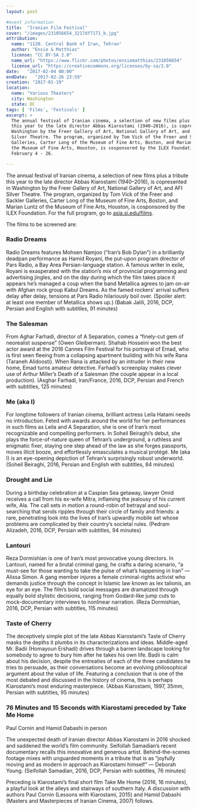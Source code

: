 ```yaml
---
layout: post

#event information
title:  "Iranian Film Festival"
cover: "/images/231056654_3217df7171_b.jpg"
attribution:
  name: "1120. Central Bank of Iran, Tehran"
  author: "Ensie & Matthias"
  license: "CC BY-SA 2.0"
  name_url: "https://www.flickr.com/photos/ensiematthias/231056654"
  license_url: "https://creativecommons.org/licenses/by-sa/2.0"
date:   "2017-02-04 00:00"
endDate:   "2017-02-26 23:59"
creation: "2017-01-19"
location:
  name: "Various Theaters"
  city: Washington
  state: DC
tags: [ 'Films', 'Festivals' ]
excerpt: >
  The annual festival of Iranian cinema, a selection of new films plus a tribute
  this year to the late director Abbas Kiarostami (1940–2016), is copresented in
  Washington by the Freer Gallery of Art, National Gallery of Art, and AFI
  Silver Theatre. The program, organized by Tom Vick of the Freer and Sackler
  Galleries, Carter Long of the Museum of Fine Arts, Boston, and Marian Luntz of
  the Museum of Fine Arts, Houston, is cosponsored by the ILEX Foundation.
  February 4 - 26.

---
```


The annual festival of Iranian cinema, a selection of new films plus a tribute
this year to the late director Abbas Kiarostami (1940–2016), is copresented in
Washington by the Freer Gallery of Art, National Gallery of Art, and AFI Silver
Theatre. The program, organized by Tom Vick of the Freer and Sackler Galleries,
Carter Long of the Museum of Fine Arts, Boston, and Marian Luntz of the Museum
of Fine Arts, Houston, is cosponsored by the ILEX Foundation. For the full
program, go to [asia.si.edu/films](http://asia.si.edu/films).

The films to be screened are:

### Radio Dreams

Radio Dreams features Mohsen Namjoo (“Iran’s Bob Dylan”) in a brilliantly
deadpan performance as Hamid Royani, the put-upon program director of Pars
Radio, a Bay Area Persian-language station. A famous writer in exile, Royani is
exasperated with the station’s mix of provincial programming and advertising
jingles, and on the day during which the film takes place it appears he’s
managed a coup when the band Metallica agrees to jam on-air with Afghan rock
group Kabul Dreams. As the famed rockers’ arrival suffers delay after delay,
tensions at Pars Radio hilariously boil over. (Spoiler alert: at least one
member of Metallica shows up.) (Babak Jalili, 2016, DCP, Persian and English
with subtitles, 91 minutes)

### The Salesman

From Aghar Farhadi, director of A Separation, comes a “finely-cut gem of
neorealist suspense” (Owen Gleiberman). Shahab Hosseini won the best actor award
at the 2016 Cannes Film Festival for his portrayal of Emad, who is first seen
fleeing from a collapsing apartment building with his wife Rana (Taraneh
Alidoosti). When Rana is attacked by an intruder in their new home, Emad turns
amateur detective. Farhadi’s screenplay makes clever use of Arthur Miller’s
Death of a Salesman (the couple appear in a local production). (Asghar Farhadi,
Iran/France, 2016, DCP, Persian and French with subtitles, 125 minutes)

### Me (aka I)

For longtime followers of Iranian cinema, brilliant actress Leila Hatami needs
no introduction. Feted with awards around the world for her performances in such
films as Leila and A Separation, she is one of Iran’s most recognizable and
compelling performers. In Soheil Beiraghi’s debut, she plays the force-of-nature
queen of Tehran’s underground, a ruthless and enigmatic fixer, staying one step
ahead of the law as she forges passports, moves illicit booze, and effortlessly
emasculates a musical protégé. Me (aka I) is an eye-opening depiction of
Tehran’s surprisingly robust underworld. (Soheil Beiraghi, 2016, Persian and
English with subtitles, 84 minutes)

### Drought and Lie

During a birthday celebration at a Caspian Sea getaway, lawyer Omid receives a
call from his ex-wife Mitra, inflaming the jealousy of his current wife, Ala.
The call sets in motion a round-robin of betrayal and soul-searching that sends
ripples through their circle of family and friends: a rare, penetrating look
into the lives of Iran’s upwardly mobile set whose problems are complicated by
their country’s societal rules. (Pedram Alizadeh, 2016, DCP, Persian with
subtitles, 94 minutes)

### Lantouri

Reza Dormishian is one of Iran’s most provocative young directors. In Lantouri,
named for a brutal criminal gang, he crafts a daring scenario, “a must-see for
those wanting to take the pulse of what’s happening in Iran” — Alissa Simon. A
gang member injures a female criminal-rights activist who demands justice
through the concept in Islamic law known as lex talionis, an eye for an eye. The
film’s bold social messages are dramatized through equally bold stylistic
decisions, ranging from Godard-like jump cuts to mock-documentary interviews to
nonlinear narration. (Reza Dormishian, 2016, DCP, Persian with subtitles, 115
minutes)

### Taste of Cherry

The deceptively simple plot of the late Abbas Kiarostami’s Taste of Cherry masks
the depths it plumbs in its characterizations and ideas. Middle-aged Mr. Badii
(Homayoun Ershadi) drives through a barren landscape looking for somebody to
agree to bury him after he takes his own life. Badii is calm about his decision,
despite the entreaties of each of the three candidates he tries to persuade, as
their conversations become an evolving philosophical argument about the value of
life. Featuring a conclusion that is one of the most debated and discussed in
the history of cinema, this is perhaps Kiarostami’s most enduring masterpiece.
(Abbas Kiarostami, 1997, 35mm, Persian with subtitles, 95 minutes)

### 76 Minutes and 15 Seconds with Kiarostami preceded by Take Me Home

Paul Cornin and Hamid Dabashi in person  

The unexpected death of Iranian director Abbas Kiarostami in 2016 shocked and
saddened the world’s film community. Seifollah Samadian’s recent documentary
recalls this innovative and generous artist. Behind-the-scenes footage mixes
with unguarded moments in a tribute that is as “joyfully moving and as modern in
approach as Kiarostami himself” — Deborah Young. (Seifollah Samadian, 2016, DCP,
Persian with subtitles, 76 minutes)

Preceding is Kiarostami’s final short film Take Me Home (2016, 16 minutes), a
playful look at the alleys and stairways of southern Italy. A discussion with
authors Paul Cornin (Lessons with Kiarostami, 2015) and Hamid Dabashi (Masters
and Masterpieces of Iranian Cinema, 2007) follows.
